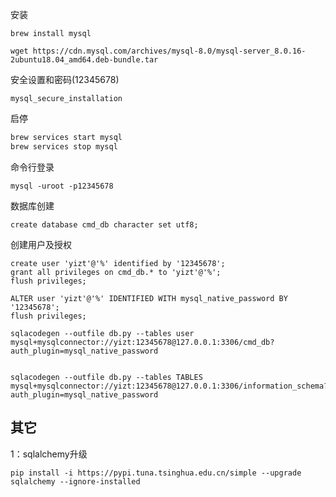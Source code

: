 安装

```shell
brew install mysql
```

```shell
wget https://cdn.mysql.com/archives/mysql-8.0/mysql-server_8.0.16-2ubuntu18.04_amd64.deb-bundle.tar
```



安全设置和密码(12345678)

```shell
mysql_secure_installation
```



启停

```sh
brew services start mysql
brew services stop mysql
```



命令行登录

```shell
mysql -uroot -p12345678
```



数据库创建

```mysql
create database cmd_db character set utf8;
```



创建用户及授权

```mysql
create user 'yizt'@'%' identified by '12345678';
grant all privileges on cmd_db.* to 'yizt'@'%';
flush privileges;
```



```mysql
ALTER user 'yizt'@'%' IDENTIFIED WITH mysql_native_password BY '12345678';
flush privileges;
```





```shell
sqlacodegen --outfile db.py --tables user mysql+mysqlconnector://yizt:12345678@127.0.0.1:3306/cmd_db?auth_plugin=mysql_native_password


sqlacodegen --outfile db.py --tables TABLES mysql+mysqlconnector://yizt:12345678@127.0.0.1:3306/information_schema?auth_plugin=mysql_native_password
```

## 其它

1：sqlalchemy升级

```
pip install -i https://pypi.tuna.tsinghua.edu.cn/simple --upgrade sqlalchemy --ignore-installed
```







